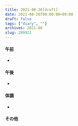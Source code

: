 ```yaml
---
title: 2021-08-26[draft]
date: 2021-08-26T00:00:00+09:00
draft: false
tags: ["diary", ""]
archives: 2021-08
slug: 289921
---
```

#### 午前
- 
#### 午後
- 
#### 体調
- 
#### その他
